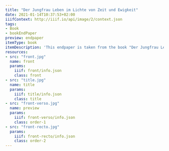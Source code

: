 ```yaml
---
title: "Der Jungfrau Leben im Lichte von Zeit und Ewigkeit"
date: 2021-01-14T10:37:53+02:00
iiifContext: http://iiif.io/api/image/2/context.json
tags:
- Book
- bookEndPaper
preview: endpaper
itemType: book
itemDescription: 'This endpaper is taken from the book "Der Jungfrau Leben im Lichte von Zeit und Ewigkeit" by Sophie von Reutern, published 1892 by Verlag der Vereinsbuchhandlung, Calw and Stuttgart. <a class="worldcat" href="http://www.worldcat.org/oclc/246876126">&nbsp;</a>'
resources:
- src: "front.jpg"
  name: front
  params:
    iiif: front/info.json
    class: front
- src: "title.jpg"
  name: title
  params:
    iiif: title/info.json
    class: title
- src: "front-verso.jpg"
  name: preview
  params:
    iiif: front-verso/info.json
    class: order-1
- src: "front-recto.jpg"
  params:
    iiif: front-recto/info.json
    class: order-2
---
```


<!--more-->

